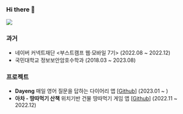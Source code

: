 ### Hi there 👋

<a href="https://velog.io/@csk"><img src="https://img.shields.io/badge/velog-1DBF73?style=flat-square&logo=Vimeo&logoColor=white"/></a>

### 과거
- 네이버 커넥트재단 <부스트캠프 웹·모바일 7기> (2022.08 ~ 2022.12)
- 국민대학교 정보보안암호수학과 (2018.03 ~ 2023.08)

### 프로젝트
- **Dayeng** 매일 영어 질문을 답하는 다이어리 앱 [[Github](https://github.com/team-dayeng/Dayeng)] (2023.01 ~ )
- **아차 - 땅따먹기 산책** 위치기반 건물 땅따먹기 게임 앱 [[Github](https://github.com/boostcampwm-2022/iOS08_Acha)] (2022.11 ~ 2022.12)

